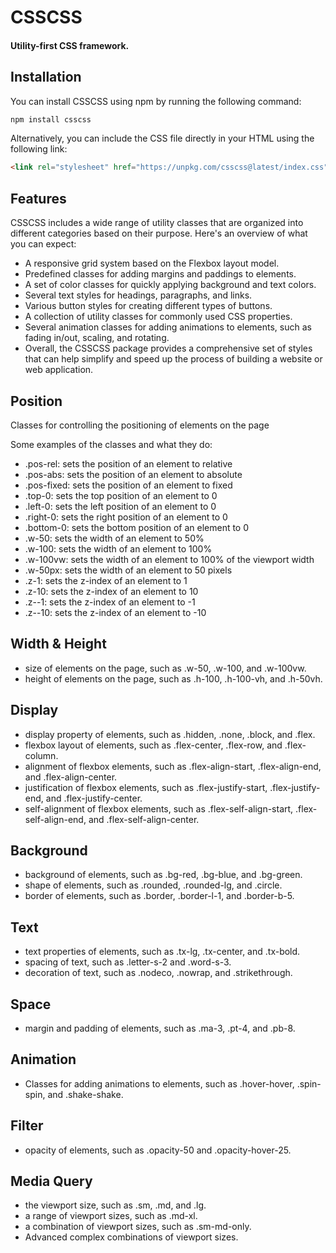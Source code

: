 # CSSCSS
#### Utility-first CSS framework.

## Installation
You can install CSSCSS using npm by running the following command:
```bash
npm install csscss
```
Alternatively, you can include the CSS file directly in your HTML using the following link:
```html
<link rel="stylesheet" href="https://unpkg.com/csscss@latest/index.css">
```



## Features
CSSCSS includes a wide range of utility classes that are organized into different categories based on their purpose. Here's an overview of what you can expect:
- A responsive grid system based on the Flexbox layout model.
- Predefined classes for adding margins and paddings to elements.
- A set of color classes for quickly applying background and text colors.
- Several text styles for headings, paragraphs, and links.
- Various button styles for creating different types of buttons.
- A collection of utility classes for commonly used CSS properties.
- Several animation classes for adding animations to elements, such as fading in/out, scaling, and rotating.
- Overall, the CSSCSS package provides a comprehensive set of styles that can help simplify and speed up the process of building a website or web application.




## Position
Classes for controlling the positioning of elements on the page

Some examples of the classes and what they do:
* .pos-rel: sets the position of an element to relative
* .pos-abs: sets the position of an element to absolute
* .pos-fixed: sets the position of an element to fixed
* .top-0: sets the top position of an element to 0
* .left-0: sets the left position of an element to 0
* .right-0: sets the right position of an element to 0
* .bottom-0: sets the bottom position of an element to 0
* .w-50: sets the width of an element to 50%
* .w-100: sets the width of an element to 100%
* .w-100vw: sets the width of an element to 100% of the viewport width
* .w-50px: sets the width of an element to 50 pixels
* .z-1: sets the z-index of an element to 1
* .z-10: sets the z-index of an element to 10
* .z--1: sets the z-index of an element to -1
* .z--10: sets the z-index of an element to -10

## Width & Height
* size of elements on the page, such as .w-50, .w-100, and .w-100vw.
* height of elements on the page, such as .h-100, .h-100-vh, and .h-50vh.
## Display
* display property of elements, such as .hidden, .none, .block, and .flex.
* flexbox layout of elements, such as .flex-center, .flex-row, and .flex-column.
* alignment of flexbox elements, such as .flex-align-start, .flex-align-end, and .flex-align-center.
* justification of flexbox elements, such as .flex-justify-start, .flex-justify-end, and .flex-justify-center.
* self-alignment of flexbox elements, such as .flex-self-align-start, .flex-self-align-end, and .flex-self-align-center.
## Background
* background of elements, such as .bg-red, .bg-blue, and .bg-green.
* shape of elements, such as .rounded, .rounded-lg, and .circle.
* border of elements, such as .border, .border-l-1, and .border-b-5.
## Text
* text properties of elements, such as .tx-lg, .tx-center, and .tx-bold.
* spacing of text, such as .letter-s-2 and .word-s-3.
* decoration of text, such as .nodeco, .nowrap, and .strikethrough.
## Space
* margin and padding of elements, such as .ma-3, .pt-4, and .pb-8.
## Animation
* Classes for adding animations to elements, such as .hover-hover, .spin-spin, and .shake-shake.
## Filter
* opacity of elements, such as .opacity-50 and .opacity-hover-25.
## Media Query
* the viewport size, such as .sm, .md, and .lg.
* a range of viewport sizes, such as .md-xl.
* a combination of viewport sizes, such as .sm-md-only.
* Advanced complex combinations of viewport sizes.
